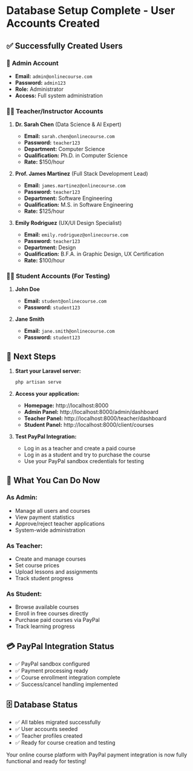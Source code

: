 # Database Setup Complete - User Accounts Created

## ✅ Successfully Created Users

### 🔑 **Admin Account**
- **Email:** `admin@onlinecourse.com`
- **Password:** `admin123`
- **Role:** Administrator
- **Access:** Full system administration

### 👨‍🏫 **Teacher/Instructor Accounts**

1. **Dr. Sarah Chen** (Data Science & AI Expert)
   - **Email:** `sarah.chen@onlinecourse.com`
   - **Password:** `teacher123`
   - **Department:** Computer Science
   - **Qualification:** Ph.D. in Computer Science
   - **Rate:** $150/hour

2. **Prof. James Martinez** (Full Stack Development Lead)
   - **Email:** `james.martinez@onlinecourse.com`
   - **Password:** `teacher123`
   - **Department:** Software Engineering
   - **Qualification:** M.S. in Software Engineering
   - **Rate:** $125/hour

3. **Emily Rodriguez** (UX/UI Design Specialist)
   - **Email:** `emily.rodriguez@onlinecourse.com`
   - **Password:** `teacher123`
   - **Department:** Design
   - **Qualification:** B.F.A. in Graphic Design, UX Certification
   - **Rate:** $100/hour

### 👨‍🎓 **Student Accounts** (For Testing)

1. **John Doe**
   - **Email:** `student@onlinecourse.com`
   - **Password:** `student123`

2. **Jane Smith**
   - **Email:** `jane.smith@onlinecourse.com`
   - **Password:** `student123`

## 🚀 **Next Steps**

1. **Start your Laravel server:**
   ```bash
   php artisan serve
   ```

2. **Access your application:**
   - **Homepage:** http://localhost:8000
   - **Admin Panel:** http://localhost:8000/admin/dashboard
   - **Teacher Panel:** http://localhost:8000/teacher/dashboard
   - **Student Panel:** http://localhost:8000/client/courses

3. **Test PayPal Integration:**
   - Log in as a teacher and create a paid course
   - Log in as a student and try to purchase the course
   - Use your PayPal sandbox credentials for testing

## 🎯 **What You Can Do Now**

### As Admin:
- Manage all users and courses
- View payment statistics
- Approve/reject teacher applications
- System-wide administration

### As Teacher:
- Create and manage courses
- Set course prices
- Upload lessons and assignments
- Track student progress

### As Student:
- Browse available courses
- Enroll in free courses directly
- Purchase paid courses via PayPal
- Track learning progress

## 💳 **PayPal Integration Status**
- ✅ PayPal sandbox configured
- ✅ Payment processing ready
- ✅ Course enrollment integration complete
- ✅ Success/cancel handling implemented

## 🗄️ **Database Status**
- ✅ All tables migrated successfully
- ✅ User accounts seeded
- ✅ Teacher profiles created
- ✅ Ready for course creation and testing

Your online course platform with PayPal payment integration is now fully functional and ready for testing!